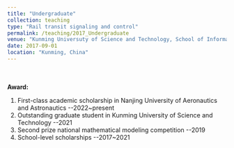 ```yaml
---
title: "Undergraduate"
collection: teaching
type: "Rail transit signaling and control"
permalink: /teaching/2017_Undergraduate
venue: "Kunming Universuty of Science and Technology, School of Information Engineering and Automatization "
date: 2017-09-01
location: "Kunming, China"
---
```

\
\
**Award:**
1. First-class academic scholarship in Nanjing University of Aeronautics and Astronautics --2022~present
2. Outstanding graduate student in Kunming University of Science and Technology --2021
3. Second prize national mathematical modeling competition --2019
1. School-level scholarships --2017~2021
